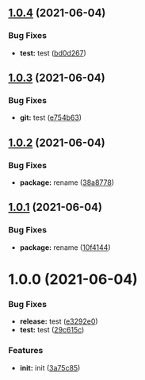 ## [1.0.4](https://github.com/LucianoChen/SR-Test/compare/v1.0.3...v1.0.4) (2021-06-04)


### Bug Fixes

* **test:** test ([bd0d267](https://github.com/LucianoChen/SR-Test/commit/bd0d26767141f7ed72a9809fdea914e7295ad3ba))

## [1.0.3](https://github.com/LucianoChen/SR-Test/compare/v1.0.2...v1.0.3) (2021-06-04)


### Bug Fixes

* **git:** test ([e754b63](https://github.com/LucianoChen/SR-Test/commit/e754b630f7dd9d74d5f291d685ea66c9b3d969e1))

## [1.0.2](https://github.com/LucianoChen/SR-Test/compare/v1.0.1...v1.0.2) (2021-06-04)


### Bug Fixes

* **package:** rename ([38a8778](https://github.com/LucianoChen/SR-Test/commit/38a87781fb32d46a2c06d77be6f7c697f47cefe0))

## [1.0.1](https://github.com/LucianoChen/SR-Test/compare/v1.0.0...v1.0.1) (2021-06-04)


### Bug Fixes

* **package:** rename ([10f4144](https://github.com/LucianoChen/SR-Test/commit/10f41447cd65d655deaba868b03997a0af8da1fb))

# 1.0.0 (2021-06-04)


### Bug Fixes

* **release:** test ([e3292e0](https://github.com/LucianoChen/SR-Test/commit/e3292e07e51be9e6923795fac9e5bd5d1e4fefa7))
* **test:** test ([29c615c](https://github.com/LucianoChen/SR-Test/commit/29c615c5eddaf84ec48f3e0e4243bedb132cbcb8))


### Features

* **init:** init ([3a75c85](https://github.com/LucianoChen/SR-Test/commit/3a75c8598d2a794dec201d372f0f0109f5d9e2cf))
